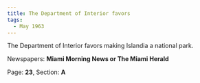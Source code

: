 ```yaml
---  
title: The Department of Interior favors  
tags:  
  - May 1963  
---  
```

  
The Department of Interior favors making Islandia a national park.  
  
Newspapers: **Miami Morning News or The Miami Herald**  
  
Page: **23**, Section: **A** 
